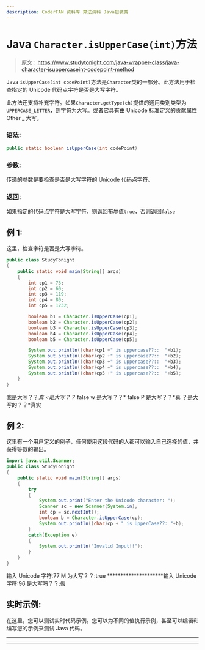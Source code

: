 ```yaml
---
description: CoderFAN 资料库 算法资料 Java包装类
---
```


# Java `Character.isUpperCase(int)`方法

> 原文：<https://www.studytonight.com/java-wrapper-class/java-character-isuppercaseint-codepoint-method>

Java `isUpperCase(int codePoint)`方法是`Character`类的一部分。此方法用于检查指定的 Unicode 代码点字符是否是大写字符。

此方法还支持补充字符。如果`Character.getType(ch)`提供的通用类别类型为`UPPERCASE_LETTER`，则字符为大写。或者它具有由 Unicode 标准定义的贡献属性 Other _ 大写。

### 语法:

```java
public static boolean isUpperCase(int codePoint)
```

### 参数:

传递的参数是要检查是否是大写字符的 Unicode 代码点字符。

### 返回:

如果指定的代码点字符是大写字符，则返回布尔值`true`，否则返回`false`

## 例 1:

这里，检查字符是否是大写字符。

```java
public class StudyTonight
{  
	public static void main(String[] args)
	{  
		int cp1 = 73;  
		int cp2 = 60;  
		int cp3 = 119;  
		int cp4 = 80;   
		int cp5 = 1232;  

		boolean b1 = Character.isUpperCase(cp1);  
		boolean b2 = Character.isUpperCase(cp2);  
		boolean b3 = Character.isUpperCase(cp3);  
		boolean b4 = Character.isUpperCase(cp4);  
		boolean b5 = Character.isUpperCase(cp5);  

		System.out.println((char)cp1 +" is uppercase??::  "+b1);  
		System.out.println((char)cp2 +" is uppercase??::  "+b2);  
		System.out.println((char)cp3 +" is uppercase??::  "+b3);  
		System.out.println((char)cp4 +" is uppercase??::  "+b4);  
		System.out.println((char)cp5 +" is uppercase??::  "+b5);  
	}  
} 
```

我是大写？？*真
<是大写？？* false
w 是大写？？* false
P 是大写？？*真
？是大写的？？*真实

## 例 2:

这里有一个用户定义的例子，任何使用这段代码的人都可以输入自己选择的值，并获得等效的输出。

```java
import java.util.Scanner; 
public class StudyTonight
{  
	public static void main(String[] args)
	{  
		try
		{
			System.out.print("Enter the Unicode character: ");  
			Scanner sc = new Scanner(System.in);        
			int cp = sc.nextInt(); 
			boolean b = Character.isUpperCase(cp);
			System.out.println((char)cp + " is UpperCase??: "+b);
		}
		catch(Exception e)
		{
			System.out.println("Invalid Input!!");
		}
	}
}
```

输入 Unicode 字符:77
M 为大写？？:true
*********************输入 Unicode 字符:96
是大写吗？？:假

## 实时示例:

在这里，您可以测试实时代码示例。您可以为不同的值执行示例，甚至可以编辑和编写您的示例来测试 Java 代码。

* * *

* * *